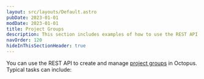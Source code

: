 ```yaml
---
layout: src/layouts/Default.astro
pubDate: 2023-01-01
modDate: 2023-01-01
title: Project Groups
description: This section includes examples of how to use the REST API to create and manage project groups in Octopus.
navOrder: 120
hideInThisSectionHeader: true
---
```


You can use the REST API to create and manage [project groups](/docs/projects/#project-group) in Octopus. Typical tasks can include:
